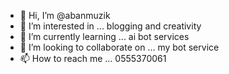 - 👋 Hi, I’m @abanmuzik
- 👀 I’m interested in ... blogging and creativity  
- 🌱 I’m currently learning ... ai bot services              
- 💞️ I’m looking to collaborate on ...  my bot service
- 📫 How to reach me ... 0555370061
<!---
Abanmuzik/Abanmuzik is a ✨ special ✨ repository because its `README.md` (this file) appears on your GitHub profile.
You can click the Preview link to take a look at your changes.
--->
